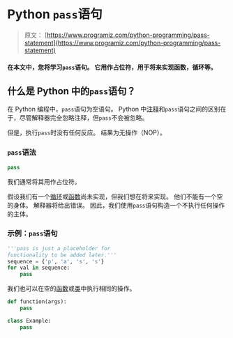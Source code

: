 # Python `pass`语句

> 原文： [https://www.programiz.com/python-programming/pass-statement](https://www.programiz.com/python-programming/pass-statement)

#### 在本文中，您将学习`pass`语句。 它用作占位符，用于将来实现函数，循环等。

## 什么是 Python 中的`pass`语句？

在 Python 编程中，`pass`语句为空语句。 Python 中[注释](/python-programming/statement-indentation-comments)和`pass`语句之间的区别在于，尽管解释器完全忽略注释，但`pass`不会被忽略。

但是，执行`pass`时没有任何反应。 结果为无操作（NOP）。

### `pass`语法

```py
pass
```

我们通常将其用作占位符。

假设我们有一个[循环](/python-programming/for-loop)或[函数](/python-programming/function)尚未实现，但我们想在将来实现。 他们不能有一个空的身体。 解释器将给出错误。 因此，我们使用`pass`语句构造一个不执行任何操作的主体。

### 示例：`pass`语句

```py
'''pass is just a placeholder for
functionality to be added later.'''
sequence = {'p', 'a', 's', 's'}
for val in sequence:
    pass
```

我们也可以在空的[函数](/python-programming/function)或[类](/python-programming/class)中执行相同的操作。

```py
def function(args):
    pass
```

```py
class Example:
    pass
```